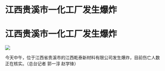 # 江西贵溪市一化工厂发生爆炸

# 江西贵溪市一化工厂发生爆炸

![](https://inews.gtimg.com/news_bt/O3JRfVwUUoptf2L9IBRIxAQpve8Vc51bIFwPsECVNlMAQAA/1000)

今天中午，位于江西省贵溪市的江西乾泰新材料有限公司发生爆炸，目前伤亡人数正在核实。（总台记者 郭一淳 赵学锋）


